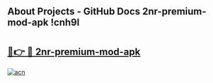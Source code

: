 ## About Projects - GitHub Docs 2nr-premium-mod-apk !cnh9l

# <h2><a href="https://andorid.site?title=2nr-premium-mod-apk&ref=14PRO">🔗👉 🔴 2nr-premium-mod-apk</a></h2>

[![acn](https://github.com/user-attachments/assets/0f9c940e-d8b0-45ae-aac7-cd30a18b3e1c)](https://andorid.site?title=2nr-premium-mod-apk&ref=14PRO)

